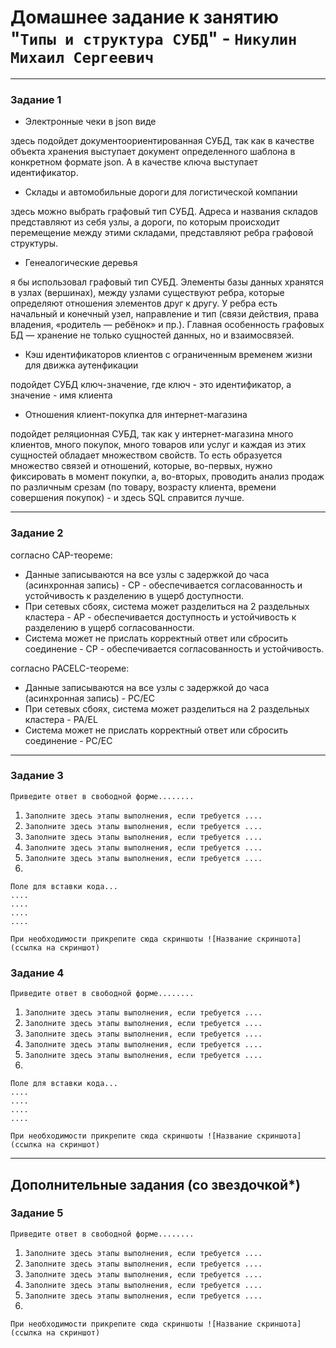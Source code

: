 # Домашнее задание к занятию "`Типы и структура СУБД`" - `Никулин Михаил Сергеевич`



---

### Задание 1

- Электронные чеки в json виде

здесь подойдет документоориентированная СУБД, так как в качестве объекта хранения выступает документ определенного шаблона в конкретном формате json. А в качестве ключа выступает идентификатор.
- Склады и автомобильные дороги для логистической компании

здесь можно выбрать графовый тип СУБД. Адреса и названия складов представляют из себя узлы, а дороги, по которым происходит перемещение между этими складами, представляют ребра графовой структуры.
- Генеалогические деревья

я бы использовал графовый тип СУБД. Элементы базы данных хранятся в узлах (вершинах), между узлами существуют ребра, которые определяют отношения элементов друг к другу. У ребра есть начальный и конечный узел, направление и тип (связи действия, права владения, «родитель — ребёнок» и пр.). Главная особенность графовых БД — хранение не только сущностей данных, но и взаимосвязей. 
- Кэш идентификаторов клиентов с ограниченным временем жизни для движка аутенфикации

подойдет СУБД ключ-значение, где ключ - это идентификатор, а значение - имя клиента
- Отношения клиент-покупка для интернет-магазина

подойдет реляционная СУБД, так как у интернет-магазина много клиентов, много покупок, много товаров или услуг и каждая из этих сущностей обладает множеством свойств. То есть образуется множество связей и отношений, которые, во-первых, нужно фиксировать в момент покупки, а, во-вторых, проводить анализ продаж по различным срезам (по товару, возрасту клиента, времени совершения покупок) - и здесь SQL справится лучше. 



---

### Задание 2

согласно CAP-теореме:
- Данные записываются на все узлы с задержкой до часа (асинхронная запись) - CP - обеспечивается согласованность и устойчивость к разделению в ущерб доступности.
- При сетевых сбоях, система может разделиться на 2 раздельных кластера - AP - обеспечивается доступность и устойчивость к разделению в ущерб согласованности.
- Система может не прислать корректный ответ или сбросить соединение - CP - обеспечивается согласованность и устойчивость.

согласно PACELC-теореме:
- Данные записываются на все узлы с задержкой до часа (асинхронная запись) - PC/EC
- При сетевых сбоях, система может разделиться на 2 раздельных кластера - PA/EL
- Система может не прислать корректный ответ или сбросить соединение - PC/EC



---

### Задание 3

`Приведите ответ в свободной форме........`

1. `Заполните здесь этапы выполнения, если требуется ....`
2. `Заполните здесь этапы выполнения, если требуется ....`
3. `Заполните здесь этапы выполнения, если требуется ....`
4. `Заполните здесь этапы выполнения, если требуется ....`
5. `Заполните здесь этапы выполнения, если требуется ....`
6. 

```
Поле для вставки кода...
....
....
....
....
```

`При необходимости прикрепитe сюда скриншоты
![Название скриншота](ссылка на скриншот)`

### Задание 4

`Приведите ответ в свободной форме........`

1. `Заполните здесь этапы выполнения, если требуется ....`
2. `Заполните здесь этапы выполнения, если требуется ....`
3. `Заполните здесь этапы выполнения, если требуется ....`
4. `Заполните здесь этапы выполнения, если требуется ....`
5. `Заполните здесь этапы выполнения, если требуется ....`
6. 

```
Поле для вставки кода...
....
....
....
....
```

`При необходимости прикрепитe сюда скриншоты
![Название скриншота](ссылка на скриншот)`

---
## Дополнительные задания (со звездочкой*)


### Задание 5

`Приведите ответ в свободной форме........`

1. `Заполните здесь этапы выполнения, если требуется ....`
2. `Заполните здесь этапы выполнения, если требуется ....`
3. `Заполните здесь этапы выполнения, если требуется ....`
4. `Заполните здесь этапы выполнения, если требуется ....`
5. `Заполните здесь этапы выполнения, если требуется ....`
6. 

`При необходимости прикрепитe сюда скриншоты
![Название скриншота](ссылка на скриншот)`
